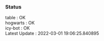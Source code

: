 ### Status


table : OK  
hogwarts : OK  
icy-bot : OK  
Latest Update : 2022-03-01 19:06:25.840895
